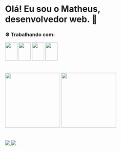 # Olá! Eu sou o Matheus, desenvolvedor web. 👋


### :gear: Trabalhando com:
<div>
  <img align="center" height="60" width="40" src="https://cdn.jsdelivr.net/gh/devicons/devicon/icons/typescript/typescript-original.svg">  
  <img align="center" height="60"  width="40" src="https://cdn.jsdelivr.net/gh/devicons/devicon/icons/javascript/javascript-original.svg">
  <img align="center"  height="60"  width="40" src="https://cdn.jsdelivr.net/gh/devicons/devicon/icons/nodejs/nodejs-original.svg">
  <img align="center"  height="60"   width="40" src="https://cdn.jsdelivr.net/gh/devicons/devicon/icons/mysql/mysql-original.svg">
</div>

#
<div>
  <img  height="180rem" src="https://github-readme-stats.vercel.app/api?username=matheusroq&theme=dracula&show_icons=true">
  <img height="180rem" src="https://github-readme-stats.vercel.app/api/top-langs/?username=matheusroq&theme=dracula&layout=compact">
</div>

#

<div style="display:">
  <a href="https://www.linkedin.com/in/matheus-roque-4abb50163/">
    <img src="https://img.shields.io/badge/LinkedIn-0077B5?style=for-the-badge&logo=linkedin&logoColor=white">
  </a>
  <a href="mailto:matheusfariasroq@gmail.com">
    <img src="https://img.shields.io/badge/Gmail-D14836?style=for-the-badge&logo=gmail&logoColor=white">
  </a>
</div>

